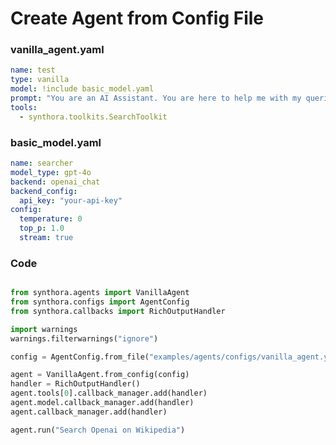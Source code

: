 <!-- LICENSE HEADER MANAGED BY add-license-header

# =========== Copyright 2024 @ SYNTROPIX-AI.org. All Rights Reserved. ===========
# Licensed under the Apache License, Version 2.0 (the “License”);
# you may not use this file except in compliance with the License.
# You may obtain a copy of the License at
#
#     http://www.apache.org/licenses/LICENSE-2.0
#
# Unless required by applicable law or agreed to in writing, software
# distributed under the License is distributed on an “AS IS” BASIS,
# WITHOUT WARRANTIES OR CONDITIONS OF ANY KIND, either express or implied.
# See the License for the specific language governing permissions and
# limitations under the License.
# =========== Copyright 2024 @ SYNTROPIX-AI.org. All Rights Reserved. ===========
-->

# Create Agent from Config File

### vanilla_agent.yaml

```yaml
name: test
type: vanilla
model: !include basic_model.yaml
prompt: "You are an AI Assistant. You are here to help me with my queries."
tools:
  - synthora.toolkits.SearchToolkit
```

### basic_model.yaml
```yaml
name: searcher
model_type: gpt-4o
backend: openai_chat
backend_config:
  api_key: "your-api-key"
config:
  temperature: 0
  top_p: 1.0
  stream: true
```
### Code
```python

from synthora.agents import VanillaAgent
from synthora.configs import AgentConfig
from synthora.callbacks import RichOutputHandler

import warnings
warnings.filterwarnings("ignore")

config = AgentConfig.from_file("examples/agents/configs/vanilla_agent.yaml")

agent = VanillaAgent.from_config(config)
handler = RichOutputHandler()
agent.tools[0].callback_manager.add(handler)
agent.model.callback_manager.add(handler)
agent.callback_manager.add(handler)

agent.run("Search Openai on Wikipedia")
```

